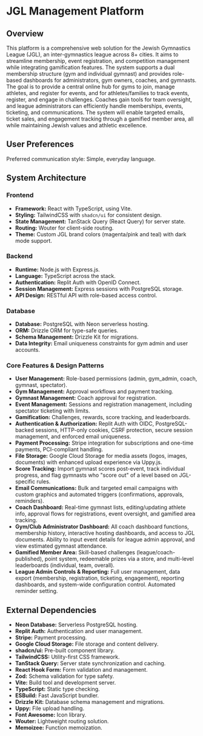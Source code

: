 # JGL Management Platform

## Overview
This platform is a comprehensive web solution for the Jewish Gymnastics League (JGL), an inter-gymnastics league across 8+ cities. It aims to streamline membership, event registration, and competition management while integrating gamification features. The system supports a dual membership structure (gym and individual gymnast) and provides role-based dashboards for administrators, gym owners, coaches, and gymnasts. The goal is to provide a central online hub for gyms to join, manage athletes, and register for events, and for athletes/families to track events, register, and engage in challenges. Coaches gain tools for team oversight, and league administrators can efficiently handle memberships, events, ticketing, and communications. The system will enable targeted emails, ticket sales, and engagement tracking through a gamified member area, all while maintaining Jewish values and athletic excellence.

## User Preferences
Preferred communication style: Simple, everyday language.

## System Architecture
### Frontend
*   **Framework:** React with TypeScript, using Vite.
*   **Styling:** TailwindCSS with `shadcn/ui` for consistent design.
*   **State Management:** TanStack Query (React Query) for server state.
*   **Routing:** Wouter for client-side routing.
*   **Theme:** Custom JGL brand colors (magenta/pink and teal) with dark mode support.

### Backend
*   **Runtime:** Node.js with Express.js.
*   **Language:** TypeScript across the stack.
*   **Authentication:** Replit Auth with OpenID Connect.
*   **Session Management:** Express sessions with PostgreSQL storage.
*   **API Design:** RESTful API with role-based access control.

### Database
*   **Database:** PostgreSQL with Neon serverless hosting.
*   **ORM:** Drizzle ORM for type-safe queries.
*   **Schema Management:** Drizzle Kit for migrations.
*   **Data Integrity:** Email uniqueness constraints for gym admin and user accounts.

### Core Features & Design Patterns
*   **User Management:** Role-based permissions (admin, gym\_admin, coach, gymnast, spectator).
*   **Gym Management:** Approval workflows and payment tracking.
*   **Gymnast Management:** Coach approval for registration.
*   **Event Management:** Sessions and registration management, including spectator ticketing with limits.
*   **Gamification:** Challenges, rewards, score tracking, and leaderboards.
*   **Authentication & Authorization:** Replit Auth with OIDC, PostgreSQL-backed sessions, HTTP-only cookies, CSRF protection, secure session management, and enforced email uniqueness.
*   **Payment Processing:** Stripe integration for subscriptions and one-time payments, PCI-compliant handling.
*   **File Storage:** Google Cloud Storage for media assets (logos, images, documents) with enhanced upload experience via Uppy.js.
*   **Score Tracking:** Import gymnast scores post-event, track individual progress, and flag gymnasts who "score out" of a level based on JGL-specific rules.
*   **Email Communications:** Bulk and targeted email campaigns with custom graphics and automated triggers (confirmations, approvals, reminders).
*   **Coach Dashboard:** Real-time gymnast lists, editing/updating athlete info, approval flows for registrations, event oversight, and gamified area tracking.
*   **Gym/Club Administrator Dashboard:** All coach dashboard functions, membership history, interactive hosting dashboards, and access to JGL documents. Ability to input event details for league admin approval, and view estimated gymnast attendance.
*   **Gamified Member Area:** Skill-based challenges (league/coach-published), point system, redeemable prizes via a store, and multi-level leaderboards (individual, team, overall).
*   **League Admin Controls & Reporting:** Full user management, data export (membership, registration, ticketing, engagement), reporting dashboards, and system-wide configuration control. Automated reminder setting.

## External Dependencies
*   **Neon Database:** Serverless PostgreSQL hosting.
*   **Replit Auth:** Authentication and user management.
*   **Stripe:** Payment processing.
*   **Google Cloud Storage:** File storage and content delivery.
*   **shadcn/ui:** Pre-built component library.
*   **TailwindCSS:** Utility-first CSS framework.
*   **TanStack Query:** Server state synchronization and caching.
*   **React Hook Form:** Form validation and management.
*   **Zod:** Schema validation for type safety.
*   **Vite:** Build tool and development server.
*   **TypeScript:** Static type checking.
*   **ESBuild:** Fast JavaScript bundler.
*   **Drizzle Kit:** Database schema management and migrations.
*   **Uppy:** File upload handling.
*   **Font Awesome:** Icon library.
*   **Wouter:** Lightweight routing solution.
*   **Memoizee:** Function memoization.